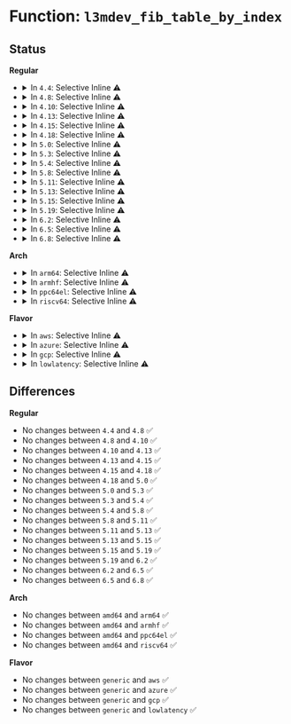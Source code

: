# Function: <code>l3mdev_fib_table_by_index</code>

## Status
<b>Regular</b>
<ul>
<li>
<details>
<summary>In <code>4.4</code>: Selective Inline ⚠️</summary>

```c
u32 l3mdev_fib_table_by_index(struct net *net, int ifindex);
```

**Collision:** Unique Global

**Inline:** Selective

**Transformation:** False

**Instances:**

```
In net/l3mdev/l3mdev.c (ffffffff81816f40)
Location: net/l3mdev/l3mdev.c:74
Inline: True
Direct callers:
  - net/ipv4/af_inet.c:inet_bind
  - net/ipv6/route.c:rt6_add_route_info
  - net/ipv6/route.c:ipv6_route_ioctl
```
**Symbols:**

```
ffffffff81816f40-ffffffff81816f68: l3mdev_fib_table_by_index (STB_GLOBAL)
```
</details>
</li>
<li>
<details>
<summary>In <code>4.8</code>: Selective Inline ⚠️</summary>

```c
u32 l3mdev_fib_table_by_index(struct net *net, int ifindex);
```

**Collision:** Unique Global

**Inline:** Selective

**Transformation:** False

**Instances:**

```
In net/l3mdev/l3mdev.c (ffffffff8188bc30)
Location: net/l3mdev/l3mdev.c:82
Inline: True
Direct callers:
  - net/ipv4/af_inet.c:inet_bind
  - net/ipv6/route.c:ipv6_route_ioctl
  - net/ipv6/route.c:rt6_add_route_info
```
**Symbols:**

```
ffffffff8188bc30-ffffffff8188bc58: l3mdev_fib_table_by_index (STB_GLOBAL)
```
</details>
</li>
<li>
<details>
<summary>In <code>4.10</code>: Selective Inline ⚠️</summary>

```c
u32 l3mdev_fib_table_by_index(struct net *net, int ifindex);
```

**Collision:** Unique Global

**Inline:** Selective

**Transformation:** False

**Instances:**

```
In net/l3mdev/l3mdev.c (ffffffff818bfe50)
Location: net/l3mdev/l3mdev.c:82
Inline: True
Direct callers:
  - net/ipv4/raw.c:raw_bind
  - net/ipv4/af_inet.c:inet_bind
  - net/ipv6/route.c:ipv6_route_ioctl
```
**Symbols:**

```
ffffffff818bfe50-ffffffff818bfe78: l3mdev_fib_table_by_index (STB_GLOBAL)
```
</details>
</li>
<li>
<details>
<summary>In <code>4.13</code>: Selective Inline ⚠️</summary>

```c
u32 l3mdev_fib_table_by_index(struct net *net, int ifindex);
```

**Collision:** Unique Global

**Inline:** Selective

**Transformation:** False

**Instances:**

```
In net/l3mdev/l3mdev.c (ffffffff818e67c0)
Location: net/l3mdev/l3mdev.c:82
Inline: True
Direct callers:
  - net/ipv4/raw.c:raw_bind
  - net/ipv4/af_inet.c:inet_bind
  - net/ipv6/route.c:ipv6_route_ioctl
```
**Symbols:**

```
ffffffff818e67c0-ffffffff818e67e8: l3mdev_fib_table_by_index (STB_GLOBAL)
```
</details>
</li>
<li>
<details>
<summary>In <code>4.15</code>: Selective Inline ⚠️</summary>

```c
u32 l3mdev_fib_table_by_index(struct net *net, int ifindex);
```

**Collision:** Unique Global

**Inline:** Selective

**Transformation:** False

**Instances:**

```
In net/l3mdev/l3mdev.c (ffffffff8196bc70)
Location: net/l3mdev/l3mdev.c:82
Inline: True
Direct callers:
  - net/ipv4/raw.c:raw_bind
  - net/ipv4/af_inet.c:inet_bind
  - net/ipv6/route.c:ipv6_route_ioctl
```
**Symbols:**

```
ffffffff8196bc70-ffffffff8196bc98: l3mdev_fib_table_by_index (STB_GLOBAL)
```
</details>
</li>
<li>
<details>
<summary>In <code>4.18</code>: Selective Inline ⚠️</summary>

```c
u32 l3mdev_fib_table_by_index(struct net *net, int ifindex);
```

**Collision:** Unique Global

**Inline:** Selective

**Transformation:** False

**Instances:**

```
In net/l3mdev/l3mdev.c (ffffffff819c5700)
Location: net/l3mdev/l3mdev.c:82
Inline: True
Direct callers:
  - net/ipv4/raw.c:raw_bind
  - net/ipv4/af_inet.c:__inet_bind
  - net/ipv6/route.c:ipv6_route_ioctl
```
**Symbols:**

```
ffffffff819c5700-ffffffff819c5728: l3mdev_fib_table_by_index (STB_GLOBAL)
```
</details>
</li>
<li>
<details>
<summary>In <code>5.0</code>: Selective Inline ⚠️</summary>

```c
u32 l3mdev_fib_table_by_index(struct net *net, int ifindex);
```

**Collision:** Unique Global

**Inline:** Selective

**Transformation:** False

**Instances:**

```
In net/l3mdev/l3mdev.c (ffffffff819fcdb0)
Location: net/l3mdev/l3mdev.c:100
Inline: True
Direct callers:
  - net/ipv4/raw.c:raw_bind
  - net/ipv4/af_inet.c:__inet_bind
  - net/ipv6/route.c:ipv6_route_ioctl
```
**Symbols:**

```
ffffffff819fcdb0-ffffffff819fcdd8: l3mdev_fib_table_by_index (STB_GLOBAL)
```
</details>
</li>
<li>
<details>
<summary>In <code>5.3</code>: Selective Inline ⚠️</summary>

```c
u32 l3mdev_fib_table_by_index(struct net *net, int ifindex);
```

**Collision:** Unique Global

**Inline:** Selective

**Transformation:** False

**Instances:**

```
In net/l3mdev/l3mdev.c (ffffffff81a6c010)
Location: net/l3mdev/l3mdev.c:96
Inline: True
Direct callers:
  - net/ipv4/raw.c:raw_bind
  - net/ipv4/af_inet.c:__inet_bind
  - net/ipv6/route.c:ipv6_route_ioctl
```
**Symbols:**

```
ffffffff81a6c010-ffffffff81a6c045: l3mdev_fib_table_by_index (STB_GLOBAL)
```
</details>
</li>
<li>
<details>
<summary>In <code>5.4</code>: Selective Inline ⚠️</summary>

```c
u32 l3mdev_fib_table_by_index(struct net *net, int ifindex);
```

**Collision:** Unique Global

**Inline:** Selective

**Transformation:** False

**Instances:**

```
In net/l3mdev/l3mdev.c (ffffffff81aa29d0)
Location: net/l3mdev/l3mdev.c:96
Inline: True
Direct callers:
  - net/ipv4/raw.c:raw_bind
  - net/ipv4/af_inet.c:__inet_bind
  - net/ipv6/route.c:ipv6_route_ioctl
```
**Symbols:**

```
ffffffff81aa29d0-ffffffff81aa2a05: l3mdev_fib_table_by_index (STB_GLOBAL)
```
</details>
</li>
<li>
<details>
<summary>In <code>5.8</code>: Selective Inline ⚠️</summary>

```c
u32 l3mdev_fib_table_by_index(struct net *net, int ifindex);
```

**Collision:** Unique Global

**Inline:** Selective

**Transformation:** False

**Instances:**

```
In net/l3mdev/l3mdev.c (ffffffff81b9e340)
Location: net/l3mdev/l3mdev.c:96
Inline: True
Direct callers:
  - net/ipv4/raw.c:raw_bind
  - net/ipv4/af_inet.c:__inet_bind
  - net/ipv6/route.c:rtmsg_to_fib6_config
```
**Symbols:**

```
ffffffff81b9e340-ffffffff81b9e379: l3mdev_fib_table_by_index (STB_GLOBAL)
```
</details>
</li>
<li>
<details>
<summary>In <code>5.11</code>: Selective Inline ⚠️</summary>

```c
u32 l3mdev_fib_table_by_index(struct net *net, int ifindex);
```

**Collision:** Unique Global

**Inline:** Selective

**Transformation:** False

**Instances:**

```
In net/l3mdev/l3mdev.c (ffffffff81badc10)
Location: net/l3mdev/l3mdev.c:189
Inline: True
Direct callers:
  - net/ipv4/raw.c:raw_bind
  - net/ipv4/af_inet.c:__inet_bind
  - net/ipv6/route.c:rtmsg_to_fib6_config
```
**Symbols:**

```
ffffffff81badc10-ffffffff81badc4e: l3mdev_fib_table_by_index (STB_GLOBAL)
```
</details>
</li>
<li>
<details>
<summary>In <code>5.13</code>: Selective Inline ⚠️</summary>

```c
u32 l3mdev_fib_table_by_index(struct net *net, int ifindex);
```

**Collision:** Unique Global

**Inline:** Selective

**Transformation:** False

**Instances:**

```
In net/l3mdev/l3mdev.c (ffffffff81b9cd70)
Location: net/l3mdev/l3mdev.c:189
Inline: True
Direct callers:
  - net/ipv4/raw.c:raw_bind
  - net/ipv4/af_inet.c:__inet_bind
  - net/ipv6/route.c:ipv6_route_ioctl
```
**Symbols:**

```
ffffffff81b9cd70-ffffffff81b9cdae: l3mdev_fib_table_by_index (STB_GLOBAL)
```
</details>
</li>
<li>
<details>
<summary>In <code>5.15</code>: Selective Inline ⚠️</summary>

```c
u32 l3mdev_fib_table_by_index(struct net *net, int ifindex);
```

**Collision:** Unique Global

**Inline:** Selective

**Transformation:** False

**Instances:**

```
In net/l3mdev/l3mdev.c (ffffffff81c6a290)
Location: net/l3mdev/l3mdev.c:189
Inline: True
Direct callers:
  - net/ipv4/raw.c:raw_bind
  - net/ipv4/af_inet.c:__inet_bind
  - net/ipv6/route.c:ipv6_route_ioctl
```
**Symbols:**

```
ffffffff81c6a290-ffffffff81c6a2ce: l3mdev_fib_table_by_index (STB_GLOBAL)
```
</details>
</li>
<li>
<details>
<summary>In <code>5.19</code>: Selective Inline ⚠️</summary>

```c
u32 l3mdev_fib_table_by_index(struct net *net, int ifindex);
```

**Collision:** Unique Global

**Inline:** Selective

**Transformation:** False

**Instances:**

```
In net/l3mdev/l3mdev.c (ffffffff81e0d9f0)
Location: net/l3mdev/l3mdev.c:189
Inline: True
Direct callers:
  - net/ipv4/raw.c:raw_bind
  - net/ipv4/af_inet.c:__inet_bind
  - net/ipv4/ping.c:ping_check_bind_addr
  - net/ipv6/route.c:ipv6_route_ioctl
```
**Symbols:**

```
ffffffff81e0d9f0-ffffffff81e0da52: l3mdev_fib_table_by_index (STB_GLOBAL)
```
</details>
</li>
<li>
<details>
<summary>In <code>6.2</code>: Selective Inline ⚠️</summary>

```c
u32 l3mdev_fib_table_by_index(struct net *net, int ifindex);
```

**Collision:** Unique Global

**Inline:** Selective

**Transformation:** False

**Instances:**

```
In net/l3mdev/l3mdev.c (ffffffff81fe3d10)
Location: net/l3mdev/l3mdev.c:189
Inline: True
Direct callers:
  - net/ipv4/raw.c:raw_bind
  - net/ipv4/af_inet.c:__inet_bind
  - net/ipv4/ping.c:ping_check_bind_addr
  - net/ipv6/route.c:ipv6_route_ioctl
```
**Symbols:**

```
ffffffff81fe3d10-ffffffff81fe3d72: l3mdev_fib_table_by_index (STB_GLOBAL)
```
</details>
</li>
<li>
<details>
<summary>In <code>6.5</code>: Selective Inline ⚠️</summary>

```c
u32 l3mdev_fib_table_by_index(struct net *net, int ifindex);
```

**Collision:** Unique Global

**Inline:** Selective

**Transformation:** False

**Instances:**

```
In net/l3mdev/l3mdev.c (ffffffff82060030)
Location: net/l3mdev/l3mdev.c:189
Inline: True
Direct callers:
  - net/ipv4/raw.c:raw_bind
  - net/ipv4/af_inet.c:__inet_bind
  - net/ipv4/ping.c:ping_check_bind_addr
  - net/ipv6/route.c:ipv6_route_ioctl
```
**Symbols:**

```
ffffffff82060030-ffffffff82060092: l3mdev_fib_table_by_index (STB_GLOBAL)
```
</details>
</li>
<li>
<details>
<summary>In <code>6.8</code>: Selective Inline ⚠️</summary>

```c
u32 l3mdev_fib_table_by_index(struct net *net, int ifindex);
```

**Collision:** Unique Global

**Inline:** Selective

**Transformation:** False

**Instances:**

```
In net/l3mdev/l3mdev.c (ffffffff82132f50)
Location: net/l3mdev/l3mdev.c:189
Inline: True
Direct callers:
  - net/ipv4/raw.c:raw_bind
  - net/ipv4/af_inet.c:__inet_bind
  - net/ipv4/ping.c:ping_check_bind_addr
  - net/ipv6/route.c:ipv6_route_ioctl
```
**Symbols:**

```
ffffffff82132f50-ffffffff82132fb2: l3mdev_fib_table_by_index (STB_GLOBAL)
```
</details>
</li>
</ul>
<b>Arch</b>
<ul>
<li>
<details>
<summary>In <code>arm64</code>: Selective Inline ⚠️</summary>

```c
u32 l3mdev_fib_table_by_index(struct net *net, int ifindex);
```

**Collision:** Unique Global

**Inline:** Selective

**Transformation:** False

**Instances:**

```
In net/l3mdev/l3mdev.c (ffff800010d74470)
Location: net/l3mdev/l3mdev.c:96
Inline: True
Direct callers:
  - net/ipv4/raw.c:raw_bind
  - net/ipv4/af_inet.c:__inet_bind
  - net/ipv6/route.c:ipv6_route_ioctl
```
**Symbols:**

```
ffff800010d74470-ffff800010d744d0: l3mdev_fib_table_by_index (STB_GLOBAL)
```
</details>
</li>
<li>
<details>
<summary>In <code>armhf</code>: Selective Inline ⚠️</summary>

```c
u32 l3mdev_fib_table_by_index(struct net *net, int ifindex);
```

**Collision:** Unique Global

**Inline:** Selective

**Transformation:** False

**Instances:**

```
In net/l3mdev/l3mdev.c (c0e71038)
Location: net/l3mdev/l3mdev.c:96
Inline: True
Direct callers:
  - net/ipv4/raw.c:raw_bind
  - net/ipv4/af_inet.c:__inet_bind
  - net/ipv6/route.c:ipv6_route_ioctl
```
**Symbols:**

```
c0e71038-c0e71074: l3mdev_fib_table_by_index (STB_GLOBAL)
```
</details>
</li>
<li>
<details>
<summary>In <code>ppc64el</code>: Selective Inline ⚠️</summary>

```c
u32 l3mdev_fib_table_by_index(struct net *net, int ifindex);
```

**Collision:** Unique Global

**Inline:** Selective

**Transformation:** False

**Instances:**

```
In net/l3mdev/l3mdev.c (c000000000eb3b10)
Location: net/l3mdev/l3mdev.c:96
Inline: True
Direct callers:
  - net/ipv4/raw.c:raw_bind
  - net/ipv4/af_inet.c:__inet_bind
  - net/ipv6/route.c:ipv6_route_ioctl
```
**Symbols:**

```
c000000000eb3b10-c000000000eb3b7c: l3mdev_fib_table_by_index (STB_GLOBAL)
```
</details>
</li>
<li>
<details>
<summary>In <code>riscv64</code>: Selective Inline ⚠️</summary>

```c
u32 l3mdev_fib_table_by_index(struct net *net, int ifindex);
```

**Collision:** Unique Global

**Inline:** Selective

**Transformation:** False

**Instances:**

```
In net/l3mdev/l3mdev.c (ffffffe0008a442a)
Location: net/l3mdev/l3mdev.c:96
Inline: True
Direct callers:
  - net/ipv4/raw.c:raw_bind
  - net/ipv4/af_inet.c:__inet_bind
  - net/ipv6/route.c:ipv6_route_ioctl
```
**Symbols:**

```
ffffffe0008a442a-ffffffe0008a4480: l3mdev_fib_table_by_index (STB_GLOBAL)
```
</details>
</li>
</ul>
<b>Flavor</b>
<ul>
<li>
<details>
<summary>In <code>aws</code>: Selective Inline ⚠️</summary>

```c
u32 l3mdev_fib_table_by_index(struct net *net, int ifindex);
```

**Collision:** Unique Global

**Inline:** Selective

**Transformation:** False

**Instances:**

```
In net/l3mdev/l3mdev.c (ffffffff81a41d60)
Location: net/l3mdev/l3mdev.c:96
Inline: True
Direct callers:
  - net/ipv4/raw.c:raw_bind
  - net/ipv4/af_inet.c:__inet_bind
  - net/ipv6/route.c:ipv6_route_ioctl
```
**Symbols:**

```
ffffffff81a41d60-ffffffff81a41d95: l3mdev_fib_table_by_index (STB_GLOBAL)
```
</details>
</li>
<li>
<details>
<summary>In <code>azure</code>: Selective Inline ⚠️</summary>

```c
u32 l3mdev_fib_table_by_index(struct net *net, int ifindex);
```

**Collision:** Unique Global

**Inline:** Selective

**Transformation:** False

**Instances:**

```
In net/l3mdev/l3mdev.c (ffffffff819fe950)
Location: net/l3mdev/l3mdev.c:96
Inline: True
Direct callers:
  - net/ipv4/raw.c:raw_bind
  - net/ipv4/af_inet.c:__inet_bind
  - net/ipv6/route.c:ipv6_route_ioctl
```
**Symbols:**

```
ffffffff819fe950-ffffffff819fe985: l3mdev_fib_table_by_index (STB_GLOBAL)
```
</details>
</li>
<li>
<details>
<summary>In <code>gcp</code>: Selective Inline ⚠️</summary>

```c
u32 l3mdev_fib_table_by_index(struct net *net, int ifindex);
```

**Collision:** Unique Global

**Inline:** Selective

**Transformation:** False

**Instances:**

```
In net/l3mdev/l3mdev.c (ffffffff81aadc10)
Location: net/l3mdev/l3mdev.c:96
Inline: True
Direct callers:
  - net/ipv4/raw.c:raw_bind
  - net/ipv4/af_inet.c:__inet_bind
  - net/ipv6/route.c:ipv6_route_ioctl
```
**Symbols:**

```
ffffffff81aadc10-ffffffff81aadc45: l3mdev_fib_table_by_index (STB_GLOBAL)
```
</details>
</li>
<li>
<details>
<summary>In <code>lowlatency</code>: Selective Inline ⚠️</summary>

```c
u32 l3mdev_fib_table_by_index(struct net *net, int ifindex);
```

**Collision:** Unique Global

**Inline:** Selective

**Transformation:** False

**Instances:**

```
In net/l3mdev/l3mdev.c (ffffffff81ab9f90)
Location: net/l3mdev/l3mdev.c:96
Inline: True
Direct callers:
  - net/ipv4/raw.c:raw_bind
  - net/ipv4/af_inet.c:__inet_bind
  - net/ipv6/route.c:ipv6_route_ioctl
```
**Symbols:**

```
ffffffff81ab9f90-ffffffff81ab9fe7: l3mdev_fib_table_by_index (STB_GLOBAL)
```
</details>
</li>
</ul>

## Differences
<b>Regular</b>
<ul>
<li>
No changes between <code>4.4</code> and <code>4.8</code> ✅
</li>
<li>
No changes between <code>4.8</code> and <code>4.10</code> ✅
</li>
<li>
No changes between <code>4.10</code> and <code>4.13</code> ✅
</li>
<li>
No changes between <code>4.13</code> and <code>4.15</code> ✅
</li>
<li>
No changes between <code>4.15</code> and <code>4.18</code> ✅
</li>
<li>
No changes between <code>4.18</code> and <code>5.0</code> ✅
</li>
<li>
No changes between <code>5.0</code> and <code>5.3</code> ✅
</li>
<li>
No changes between <code>5.3</code> and <code>5.4</code> ✅
</li>
<li>
No changes between <code>5.4</code> and <code>5.8</code> ✅
</li>
<li>
No changes between <code>5.8</code> and <code>5.11</code> ✅
</li>
<li>
No changes between <code>5.11</code> and <code>5.13</code> ✅
</li>
<li>
No changes between <code>5.13</code> and <code>5.15</code> ✅
</li>
<li>
No changes between <code>5.15</code> and <code>5.19</code> ✅
</li>
<li>
No changes between <code>5.19</code> and <code>6.2</code> ✅
</li>
<li>
No changes between <code>6.2</code> and <code>6.5</code> ✅
</li>
<li>
No changes between <code>6.5</code> and <code>6.8</code> ✅
</li>
</ul>
<b>Arch</b>
<ul>
<li>
No changes between <code>amd64</code> and <code>arm64</code> ✅
</li>
<li>
No changes between <code>amd64</code> and <code>armhf</code> ✅
</li>
<li>
No changes between <code>amd64</code> and <code>ppc64el</code> ✅
</li>
<li>
No changes between <code>amd64</code> and <code>riscv64</code> ✅
</li>
</ul>
<b>Flavor</b>
<ul>
<li>
No changes between <code>generic</code> and <code>aws</code> ✅
</li>
<li>
No changes between <code>generic</code> and <code>azure</code> ✅
</li>
<li>
No changes between <code>generic</code> and <code>gcp</code> ✅
</li>
<li>
No changes between <code>generic</code> and <code>lowlatency</code> ✅
</li>
</ul>
